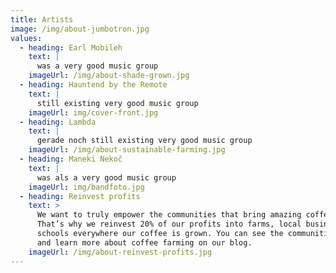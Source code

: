 ```yaml
---
title: Artists
image: /img/about-jumbotron.jpg
values:
  - heading: Earl Mobileh
    text: |
      was a very good music group
    imageUrl: /img/about-shade-grown.jpg
  - heading: Hauntend by the Remote
    text: |
      still existing very good music group
    imageUrl: img/cover-front.jpg
  - heading: Lambda
    text: |
      gerade noch still existing very good music group
    imageUrl: /img/about-sustainable-farming.jpg
  - heading: Maneki Nekoč
    text: |
      was als a very good music group
    imageUrl: img/bandfoto.jpg
  - heading: Reinvest profits
    text: >
      We want to truly empower the communities that bring amazing coffee to you.
      That’s why we reinvest 20% of our profits into farms, local businesses and
      schools everywhere our coffee is grown. You can see the communities grow
      and learn more about coffee farming on our blog.
    imageUrl: /img/about-reinvest-profits.jpg
---
```


